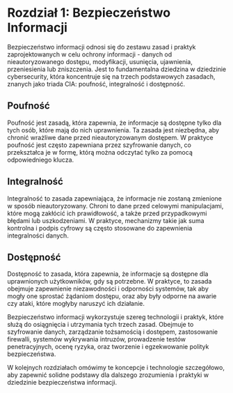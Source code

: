 # Rozdział 1: Bezpieczeństwo Informacji

Bezpieczeństwo informacji odnosi się do zestawu zasad i praktyk zaprojektowanych w celu ochrony informacji - danych od nieautoryzowanego dostępu, modyfikacji, usunięcia, ujawnienia, przeniesienia lub zniszczenia. Jest to fundamentalna dziedzina w dziedzinie cybersecurity, która koncentruje się na trzech podstawowych zasadach, znanych jako triada CIA: poufność, integralność i dostępność.

## Poufność

Poufność jest zasadą, która zapewnia, że informacje są dostępne tylko dla tych osób, które mają do nich uprawnienia. Ta zasada jest niezbędna, aby chronić wrażliwe dane przed nieautoryzowanym dostępem. W praktyce poufność jest często zapewniana przez szyfrowanie danych, co przekształca je w formę, którą można odczytać tylko za pomocą odpowiedniego klucza.

## Integralność

Integralność to zasada zapewniająca, że informacje nie zostaną zmienione w sposób nieautoryzowany. Chroni to dane przed celowymi manipulacjami, które mogą zakłócić ich prawidłowość, a także przed przypadkowymi błędami lub uszkodzeniami. W praktyce, mechanizmy takie jak suma kontrolna i podpis cyfrowy są często stosowane do zapewnienia integralności danych.

## Dostępność

Dostępność to zasada, która zapewnia, że informacje są dostępne dla uprawnionych użytkowników, gdy są potrzebne. W praktyce, to zasada obejmuje zapewnienie niezawodności i odporności systemów, tak aby mogły one sprostać żądaniom dostępu, oraz aby były odporne na awarie czy ataki, które mogłyby naruszyć ich działanie.

Bezpieczeństwo informacji wykorzystuje szereg technologii i praktyk, które służą do osiągnięcia i utrzymania tych trzech zasad. Obejmuje to szyfrowanie danych, zarządzanie tożsamością i dostępem, zastosowanie firewalli, systemów wykrywania intruzów, prowadzenie testów penetracyjnych, ocenę ryzyka, oraz tworzenie i egzekwowanie polityk bezpieczeństwa.

W kolejnych rozdziałach omówimy te koncepcje i technologie szczegółowo, aby zapewnić solidne podstawy dla dalszego zrozumienia i praktyki w dziedzinie bezpieczeństwa informacji.